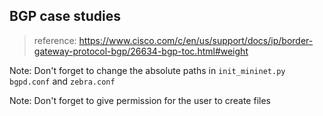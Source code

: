 ## BGP case studies
> reference: https://www.cisco.com/c/en/us/support/docs/ip/border-gateway-protocol-bgp/26634-bgp-toc.html#weight

Note: Don't forget to change the absolute paths in `init_mininet.py` `bgpd.conf` and `zebra.conf`

Note: Don't forget to give permission for the user to create files